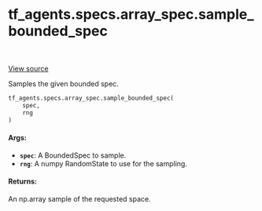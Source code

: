 <div itemscope itemtype="http://developers.google.com/ReferenceObject">
<meta itemprop="name" content="tf_agents.specs.array_spec.sample_bounded_spec" />
<meta itemprop="path" content="Stable" />
</div>

# tf_agents.specs.array_spec.sample_bounded_spec

<table class="tfo-notebook-buttons tfo-api" align="left">
</table>

<a target="_blank" href="https://github.com/tensorflow/agents/tree/master/tf_agents/specs/array_spec.py">View
source</a>

Samples the given bounded spec.

``` python
tf_agents.specs.array_spec.sample_bounded_spec(
    spec,
    rng
)
```



<!-- Placeholder for "Used in" -->

#### Args:

* <b>`spec`</b>: A BoundedSpec to sample.
* <b>`rng`</b>: A numpy RandomState to use for the sampling.


#### Returns:

An np.array sample of the requested space.
